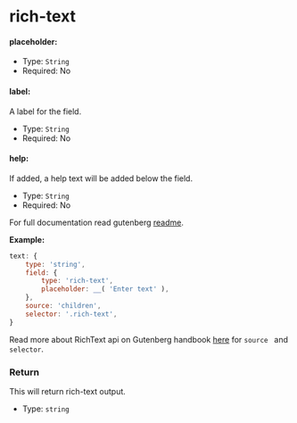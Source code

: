 # rich-text

#### placeholder:

- Type: `String`
- Required: No

#### label:

A label for the field.

- Type: `String`
- Required: No

#### help:

If added, a help text will be added below the field.

- Type: `String`
- Required: No

For full documentation read gutenberg [readme](https://github.com/WordPress/gutenberg/tree/master/blocks/rich-text).

**Example:**

```js
text: {
	type: 'string',
	field: {
		type: 'rich-text',
		placeholder: __( 'Enter text' ),
	},
	source: 'children',
	selector: '.rich-text',
}
```
Read more about RichText api on Gutenberg handbook [here](https://wordpress.org/gutenberg/handbook/block-api/rich-text-api/.) for `source ` and `selector`.

### Return

This will return rich-text output.

- Type: `string`
